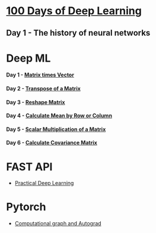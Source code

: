 # [100 Days of Deep Learning](https://ravimashru.github.io/100-days-of-deep-learning/)

## Day 1 - The history of neural networks

# Deep ML

#### Day 1 - [Matrix times Vector](https://www.deep-ml.com/problems/1)
#### Day 2 - [Transpose of a Matrix](https://www.deep-ml.com/problems/2)
#### Day 3 - [Reshape Matrix](https://www.deep-ml.com/problems/3)
#### Day 4 - [Calculate Mean by Row or Column](https://www.deep-ml.com/problems/4)
#### Day 5 - [Scalar Multiplication of a Matrix](https://www.deep-ml.com/problems/5)
#### Day 6 - [Calculate Covariance Matrix](https://www.deep-ml.com/problems/10)

# FAST API
- [Practical Deep Learning](https://course.fast.ai/)


# Pytorch 
- [Computational graph and Autograd](https://datahacker.rs/004-computational-graph-and-autograd-with-pytorch/)